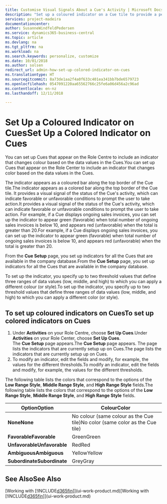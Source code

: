 ```yaml
---
title: Customise Visual Signals About a Cue's Activity | Microsoft Docs
description: "Set up a coloured indicator on a Cue tile to provide a personalised visual signal of the Cue’s activity."
services: project-madeira
documentationcenter: 
author: SusanneWindfeldPedersen
ms.service: dynamics365-business-central
ms.topic: article
ms.devlang: na
ms.tgt_pltfrm: na
ms.workload: na
ms.search.keywords: personalize, customize
ms.date: 10/01/2018
ms.author: solsen
redirect_url: admin-how-set-up-colored-indicator-on-cues
ms.translationtype: HT
ms.sourcegitcommit: 8a73de1aa2f4a0f633c401ea341bb7bde6579723
ms.openlocfilehash: 0547091220aa65562766c25fe6a06d456a2c96ad
ms.contentlocale: en-nz
ms.lasthandoff: 12/11/2018

---
```

# <a name="set-up-a-colored-indicator-on-cues"></a><span data-ttu-id="70ce8-103">Set Up a Coloured Indicator on Cues</span><span class="sxs-lookup"><span data-stu-id="70ce8-103">Set Up a Colored Indicator on Cues</span></span>
<span data-ttu-id="70ce8-104">You can set up Cues that appear on the Role Centre to include an indicator that changes colour based on the data values in the Cues.</span><span class="sxs-lookup"><span data-stu-id="70ce8-104">You can set up Cues that appear on the Role Center to include an indicator that changes color based on the data values in the Cues.</span></span>

<span data-ttu-id="70ce8-105">The indicator appears as a coloured bar along the top border of the Cue tile.</span><span class="sxs-lookup"><span data-stu-id="70ce8-105">The indicator appears as a colored bar along the top border of the Cue tile.</span></span> <span data-ttu-id="70ce8-106">It provides a visual signal of the status of the Cue's activity, which can indicate favorable or unfavorable conditions to prompt the user to take action.</span><span class="sxs-lookup"><span data-stu-id="70ce8-106">It provides a visual signal of the status of the Cue's activity, which can indicate favorable or unfavorable conditions to prompt the user to take action.</span></span> <span data-ttu-id="70ce8-107">For example, if a Cue displays ongoing sales invoices, you can set up the indicator to appear green (favorable) when total number of ongoing sales invoices is below 10, and appears red (unfavorable) when the total is greater than 20.</span><span class="sxs-lookup"><span data-stu-id="70ce8-107">For example, if a Cue displays ongoing sales invoices, you can set up the indicator to appear green (favorable) when total number of ongoing sales invoices is below 10, and appears red (unfavorable) when the total is greater than 20.</span></span>

<span data-ttu-id="70ce8-108">From the **Cue Setup** page, you set up indicators for all the Cues that are available in the company database.</span><span class="sxs-lookup"><span data-stu-id="70ce8-108">From the **Cue Setup** page, you set up indicators for all the Cues that are available in the company database.</span></span>

<span data-ttu-id="70ce8-109">To set up the indicator, you specify up to two threshold values that define three ranges of data values (low, middle, and high) to which you can apply a different colour (or style).</span><span class="sxs-lookup"><span data-stu-id="70ce8-109">To set up the indicator, you specify up to two threshold values that define three ranges of data values (low, middle, and high) to which you can apply a different color (or style).</span></span>

## <a name="to-set-up-colored-indicators-on-cues"></a><span data-ttu-id="70ce8-110">To set up coloured indicators on Cues</span><span class="sxs-lookup"><span data-stu-id="70ce8-110">To set up colored indicators on Cues</span></span>
1. <span data-ttu-id="70ce8-111">Under **Activities** on your Role Centre, choose **Set Up Cues**.</span><span class="sxs-lookup"><span data-stu-id="70ce8-111">Under **Activities** on your Role Center, choose **Set Up Cues**.</span></span>  
   <span data-ttu-id="70ce8-112">The **Cue Setup** page appears.</span><span class="sxs-lookup"><span data-stu-id="70ce8-112">The **Cue Setup** page appears.</span></span> <span data-ttu-id="70ce8-113">The page lists the indicators that are currently setup up on Cues.</span><span class="sxs-lookup"><span data-stu-id="70ce8-113">The page lists the indicators that are currently setup up on Cues.</span></span>
2. <span data-ttu-id="70ce8-114">To modify an indicator, edit the fields and modify, for example, the values for the different thresholds.</span><span class="sxs-lookup"><span data-stu-id="70ce8-114">To modify an indicator, edit the fields and modify, for example, the values for the different thresholds.</span></span>  

<span data-ttu-id="70ce8-115">The following table lists the colors that correspond to the options of the **Low Range Style**, **Middle Range Style**, and **High Range Style** fields.</span><span class="sxs-lookup"><span data-stu-id="70ce8-115">The following table lists the colors that correspond to the options of the **Low Range Style**, **Middle Range Style**, and **High Range Style** fields.</span></span>

| <span data-ttu-id="70ce8-116">Option</span><span class="sxs-lookup"><span data-stu-id="70ce8-116">Option</span></span> | <span data-ttu-id="70ce8-117">Colour</span><span class="sxs-lookup"><span data-stu-id="70ce8-117">Color</span></span> |
| --- | --- |
| <span data-ttu-id="70ce8-118">**None**</span><span class="sxs-lookup"><span data-stu-id="70ce8-118">**None**</span></span> |<span data-ttu-id="70ce8-119">No colour (same colour as the Cue tile)</span><span class="sxs-lookup"><span data-stu-id="70ce8-119">No color (same color as the Cue tile)</span></span>|
| <span data-ttu-id="70ce8-120">**Favorable**</span><span class="sxs-lookup"><span data-stu-id="70ce8-120">**Favorable**</span></span> |<span data-ttu-id="70ce8-121">Green</span><span class="sxs-lookup"><span data-stu-id="70ce8-121">Green</span></span> |
| <span data-ttu-id="70ce8-122">**Unfavorable**</span><span class="sxs-lookup"><span data-stu-id="70ce8-122">**Unfavorable**</span></span> |<span data-ttu-id="70ce8-123">Red</span><span class="sxs-lookup"><span data-stu-id="70ce8-123">Red</span></span> |
| <span data-ttu-id="70ce8-124">**Ambiguous**</span><span class="sxs-lookup"><span data-stu-id="70ce8-124">**Ambiguous**</span></span> |<span data-ttu-id="70ce8-125">Yellow</span><span class="sxs-lookup"><span data-stu-id="70ce8-125">Yellow</span></span> |
| <span data-ttu-id="70ce8-126">**Subordinate**</span><span class="sxs-lookup"><span data-stu-id="70ce8-126">**Subordinate**</span></span> |<span data-ttu-id="70ce8-127">Grey</span><span class="sxs-lookup"><span data-stu-id="70ce8-127">Gray</span></span> |

## <a name="see-also"></a><span data-ttu-id="70ce8-128">See Also</span><span class="sxs-lookup"><span data-stu-id="70ce8-128">See Also</span></span>
<span data-ttu-id="70ce8-129">[Working with [!INCLUDE[d365fin](includes/d365fin_md.md)]](ui-work-product.md)</span><span class="sxs-lookup"><span data-stu-id="70ce8-129">[Working with [!INCLUDE[d365fin](includes/d365fin_md.md)]](ui-work-product.md)</span></span>

